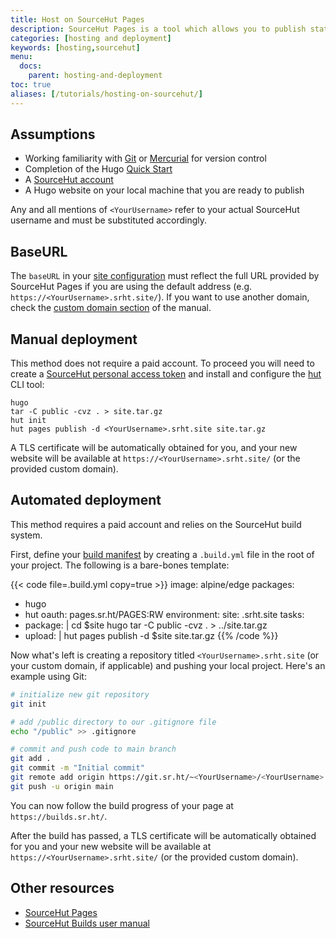 ```yaml
---
title: Host on SourceHut Pages
description: SourceHut Pages is a tool which allows you to publish static websites and provides support for a plethora of static site generators, including Hugo.
categories: [hosting and deployment]
keywords: [hosting,sourcehut]
menu:
  docs:
    parent: hosting-and-deployment
toc: true
aliases: [/tutorials/hosting-on-sourcehut/]
---
```


## Assumptions

* Working familiarity with [Git](https://git-scm.com/) or [Mercurial](https://www.mercurial-scm.org/) for version control
* Completion of the Hugo [Quick Start]
* A [SourceHut account]([https://meta.sr.ht/login)
* A Hugo website on your local machine that you are ready to publish

Any and all mentions of `<YourUsername>` refer to your actual SourceHut username and must be substituted accordingly.

## BaseURL

The `baseURL` in your [site configuration](/getting-started/configuration/) must reflect the full URL provided by SourceHut Pages if you are using the default address (e.g. `https://<YourUsername>.srht.site/`). If you want to use another domain, check the [custom domain section](https://srht.site/custom-domains) of the manual.

## Manual deployment

This method does not require a paid account. To proceed you will need to create a [SourceHut personal access token](https://meta.sr.ht/oauth2/personal-token) and install and configure the [hut](https://sr.ht/~xenrox/hut/) CLI tool:

```
hugo
tar -C public -cvz . > site.tar.gz
hut init
hut pages publish -d <YourUsername>.srht.site site.tar.gz
```

A TLS certificate will be automatically obtained for you, and your new website will be available at `https://<YourUsername>.srht.site/` (or the provided custom domain).

## Automated deployment

This method requires a paid account and relies on the SourceHut build system.

First, define your [build manifest](https://man.sr.ht/builds.sr.ht/#build-manifests) by creating a `.build.yml` file in the root of your project. The following is a bare-bones template:

{{< code file=.build.yml copy=true >}}
image: alpine/edge
packages:
  - hugo
  - hut
oauth: pages.sr.ht/PAGES:RW
environment:
  site: <YourUsername>.srht.site
tasks:
- package: |
    cd $site
    hugo
    tar -C public -cvz . > ../site.tar.gz
- upload: |
    hut pages publish -d $site site.tar.gz
{{% /code %}}

Now what's left is creating a repository titled `<YourUsername>.srht.site` (or your custom domain, if applicable) and pushing your local project. Here's an example using Git:

```sh
# initialize new git repository
git init

# add /public directory to our .gitignore file
echo "/public" >> .gitignore

# commit and push code to main branch
git add .
git commit -m "Initial commit"
git remote add origin https://git.sr.ht/~<YourUsername>/<YourUsername>.srht.site.git
git push -u origin main
```

You can now follow the build progress of your page at `https://builds.sr.ht/`.

After the build has passed, a TLS certificate will be automatically obtained for you and your new website will be available at `https://<YourUsername>.srht.site/` (or the provided custom domain).

## Other resources

* [SourceHut Pages](https://srht.site/)
* [SourceHut Builds user manual](https://man.sr.ht/builds.sr.ht/)

[Quick Start]: /getting-started/quick-start/
